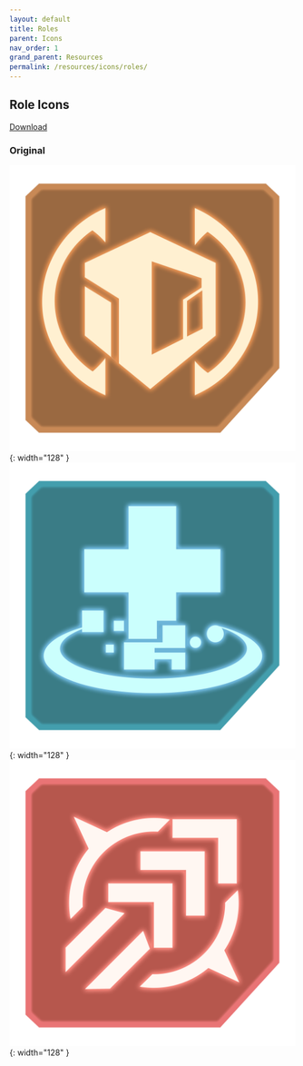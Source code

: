 ```yaml
---
layout: default
title: Roles
parent: Icons
nav_order: 1
grand_parent: Resources
permalink: /resources/icons/roles/
---
```


## Role Icons

[Download](images/roles.zip)

### Original

![Fortitude](images/Fortitude.png){: width="128" }
![Benediction](images/Benediction.png){: width="128" }
![Attack](images/Attack.png){: width="128" }
